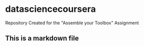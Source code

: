 # datasciencecoursera
Repository Created for the "Assemble your Toolbox" Assignment
## This is a markdown file

